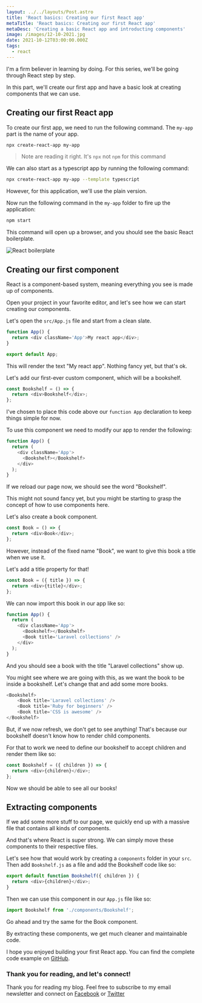 ```yaml
---
layout: ../../layouts/Post.astro
title: 'React basics: Creating our first React app'
metaTitle: 'React basics: Creating our first React app'
metaDesc: 'Creating a basic React app and introducting components'
image: /images/12-10-2021.jpg
date: 2021-10-12T03:00:00.000Z
tags:
  - react
---
```

I'm a firm believer in learning by doing.
For this series, we'll be going through React step by step.

In this part, we'll create our first app and have a basic look at creating components that we can use.

## Creating our first React app

To create our first app, we need to run the following command.
The `my-app` part is the name of your app.

```bash
npx create-react-app my-app 
```

> Note are reading it right. It's `npx` not `npm` for this command

We can also start as a typescript app by running the following command:

```bash
npx create-react-app my-app --template typescript
```

However, for this application, we'll use the plain version.

Now run the following command in the `my-app` folder to fire up the application:

```bash
npm start
```

This command will open up a browser, and you should see the basic React boilerplate.

![React boilerplate](https://cdn.hashnode.com/res/hashnode/image/upload/v1633248178734/ce3x9L8iI.png)

## Creating our first component

React is a component-based system, meaning everything you see is made up of components.

Open your project in your favorite editor, and let's see how we can start creating our components.

Let's open the `src/App.js` file and start from a clean slate.

```js
function App() {
  return <div className='App'>My react app</div>;
}

export default App;
```

This will render the text "My react app".
Nothing fancy yet, but that's ok.

Let's add our first-ever custom component, which will be a bookshelf.

```js
const Bookshelf = () => {
  return <div>Bookshelf</div>;
};
```

I've chosen to place this code above our `function App` declaration to keep things simple for now.

To use this component we need to modify our app to render the following:

```js
function App() {
  return (
    <div className='App'>
      <Bookshelf></Bookshelf>
    </div>
  );
}
```

If we reload our page now, we should see the word "Bookshelf".

This might not sound fancy yet, but you might be starting to grasp the concept of how to use components here.

Let's also create a book component.

```js
const Book = () => {
  return <div>Book</div>;
};
```

However, instead of the fixed name "Book", we want to give this book a title when we use it.

Let's add a title property for that!

```js
const Book = ({ title }) => {
  return <div>{title}</div>;
};
```

We can now import this book in our app like so:

```js
function App() {
  return (
    <div className='App'>
      <Bookshelf></Bookshelf>
      <Book title='Laravel collections' />
    </div>
  );
}
```

And you should see a book with the title "Laravel collections" show up.

You might see where we are going with this, as we want the book to be inside a bookshelf.
Let's change that and add some more books.

```js
<Bookshelf>
	<Book title='Laravel collections' />
	<Book title='Ruby for beginners' />
	<Book title='CSS is awesome' />
</Bookshelf>
```

But, if we now refresh, we don't get to see anything! 
That's because our bookshelf doesn't know how to render child components.

For that to work we need to define our bookshelf to accept children and render them like so:

```js
const Bookshelf = ({ children }) => {
  return <div>{children}</div>;
};
```

Now we should be able to see all our books!

## Extracting components

If we add some more stuff to our page, we quickly end up with a massive file that contains all kinds of components.

And that's where React is super strong. We can simply move these components to their respective files.

Let's see how that would work by creating a `components` folder in your `src`.
Then add `Bookshelf.js` as a file and add the Bookshelf code like so:

```js
export default function Bookshelf({ children }) {
  return <div>{children}</div>;
}
```

Then we can use this component in our `App.js` file like so:

```js
import Bookshelf from './components/Bookshelf';
```

Go ahead and try the same for the Book component.

By extracting these components, we get much cleaner and maintainable code.

I hope you enjoyed building your first React app.
You can find the complete code example on [GitHub](https://github.com/rebelchris/react-basics).

### Thank you for reading, and let's connect!

Thank you for reading my blog. Feel free to subscribe to my email newsletter and connect on [Facebook](https://www.facebook.com/DailyDevTipsBlog) or [Twitter](https://twitter.com/DailyDevTips1)
